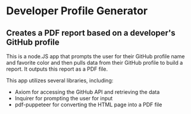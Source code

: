 # Developer Profile Generator
## Creates a PDF report based on a developer's GitHub profile

This is a node.JS app that prompts the user for their GitHub profile name and favorite color and then pulls data from their GitHub profile to build a report. It outputs this report as a PDF file.

This app utilizes several libraries, including:
- Axiom for accessing the GitHub API and retrieving the data
- Inquirer for prompting the user for input
- pdf-puppeteer for converting the HTML page into a PDF file